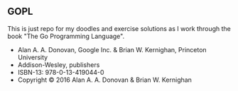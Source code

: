 ## GOPL

This is just repo for my doodles and exercise solutions as I work
through the book "The Go Programming Language".

* Alan A. A. Donovan, Google Inc. & Brian W. Kernighan, Princeton University
* Addison-Wesley, publishers
* ISBN-13: 978-0-13-419044-0
* Copyright © 2016 Alan A. A. Donovan & Brian W. Kernighan
